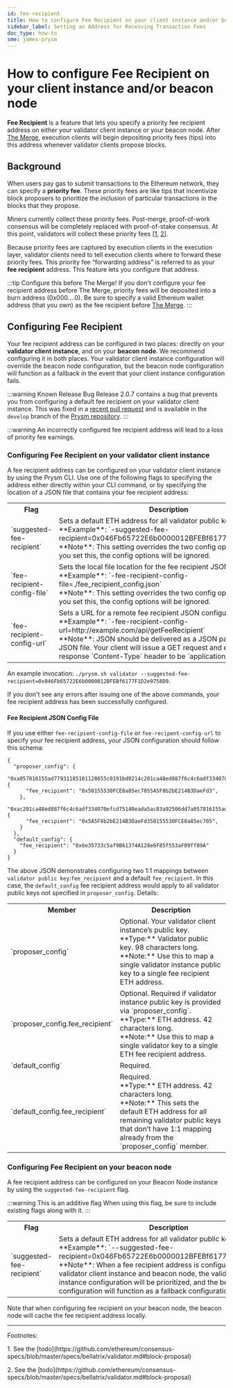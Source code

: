 ```yaml
---
id: fee-recipient
title: How to configure Fee Recipient on your client instance and/or beacon node
sidebar_label: Setting an Address for Receiving Transaction Fees
doc_type: how-to
sme: james-prysm
---
```



# How to configure Fee Recipient on your client instance and/or beacon node

**Fee Recipient** is a feature that lets you specify a priority fee recipient address on either your validator client instance or your beacon node. After [The Merge](https://ethereum.org/en/upgrades/merge/), execution clients will begin depositing priority fees (tips) into this address whenever validator clients propose blocks.

## Background
When users pay gas to submit transactions to the Ethereum network, they can specify a **priority fee**. These priority fees are like tips that incentivize block proposers to prioritize the inclusion of particular transactions in the blocks that they propose.

Miners currently collect these priority fees. Post-merge, proof-of-work consensus will be completely replaced with proof-of-stake consensus. At this point, validators will collect these priority fees [<a href='#footnote-1'>1</a>, <a href='#footnote-2'>2</a>].

Because priority fees are captured by execution clients in the execution layer, validator clients need to tell execution clients where to forward these priority fees. This priority fee “forwarding address” is referred to as your **fee recipient** address. This feature lets you configure that address.

:::tip Configure this before The Merge!
If you don't configure your fee recipient address before The Merge, priority fees will be deposited into a burn address (0x000....0). Be sure to specify a valid Ethereum wallet address (that you own) as the fee recipient before [The Merge]([https://ethereum.org/en/upgrades/merge/](https://ethereum.org/en/upgrades/merge/)).
:::


## Configuring Fee Recipient

Your fee recipient address can be configured in two places: directly on your **validator client instance**, and on your **beacon node**. We recommend configuring it in both places. Your validator client instance configuration will override the beacon node configuration, but the beacon node configuration will function as a fallback in the event that your client instance configuration fails.

:::warning Known Release Bug
Release 2.0.7 contains a bug that prevents you from configuring a default fee recipient on your validator client instance. This was fixed in a [recent pull request](https://github.com/prysmaticlabs/prysm/pull/10555) and is available in the `develop` branch of the [Prysm repository](https://github.com/prysmaticlabs/prysm).
:::

:::warning An incorrectly configured fee recipient address will lead to a loss of priority fee earnings.


### Configuring Fee Recipient on your validator client instance

A fee recipient address can be configured on your validator client instance by using the Prysm CLI. Use one of the following flags to specifying the address either directly within your CLI command, or by specifying the location of a JSON file that contains your fee recipient address:

<table>
  <tr>
    <th>Flag</th>
    <th>Description</th>
  </tr>
  <tr>
    <td>`suggested-fee-recipient`</td>
    <td>
    Sets a default ETH address for all validator public keys. <br /> 
    **Example**: `-suggested-fee-recipient=0x046Fb65722E6b0000012BFEBf6177F1D2e9758D9` <br /> 
    **Note**: This setting overrides the two config options below. If you set this, the config options will be ignored.
    </td>
  </tr>
  <tr>
    <td>`fee-recipient-config-file`</td>
    <td>
    Sets the local file location for the fee recipient JSON configuration. <br /> 
    **Example**: `-fee-recipient-config-file=./fee_recipient_config.json` <br /> 
    **Note**: This setting overrides the two config options below. If you set this, the config options will be ignored.
    </td>
  </tr>
  <tr>
    <td>`fee-recipient-config-url`</td>
    <td>
    Sets a URL for a remote fee recipient JSON configuration.  <br /> 
    **Example**: `-fee-recipient-config-url=http://example.com/api/getFeeRecipient` <br /> 
    **Note**: JSON should be delivered as a JSON payload, not as a JSON file. Your client will issue a GET request and expects the response `Content-Type` header to be `application/json`.
    </td>
  </tr>
</table>

An example invocation: `./prysm.sh validator --suggested-fee-recipient=0x046Fb65722E6b0000012BFEBf6177F1D2e9758D9`. 

If you don't see any errors after issuing one of the above commands, your fee recipient address has been successfully configured.


#### Fee Recipient JSON Config File

If you use either `fee-recipient-config-file` or `fee-recipent-config-url` to specify your fee recipient address, your JSON configuration should follow this schema:

```
{
  "proposer_config": {
    "0xa057816155ad77931185101128655c0191bd0214c201ca48ed887f6c4c6adf334070efcd75140eada5ac83a92506dd7a": {
      "fee_recipient": "0x50155530FCE8a85ec7055A5F8b2bE214B3DaeFd3",
    },
    "0xac201ca48ed887f6c4c6adf334070efcd75140eada5ac83a92506dd7a057816155ad77931185101128655c0191bd0214": {
      "fee_recipient": "0x5A5F8b2bE214B3DaeFd350155530FCE8a85ec705",
    }
  },
  "default_config": {
    "fee_recipient": "0x6e35733c5af9B61374A128e6F85f553aF09ff89A"
  }
}
```

The above JSON demonstrates configuring two 1:1 mappings between `validator public key`:`fee_recipient` and a default `fee_recipient`. In this case, the `default_config` fee recipient address would apply to all validator public keys not specified in `proposer_config`. Details:

<table>
  <tr>
    <th>Member</th>
    <th>Description</th>
  </tr>
  <tr>
    <td>`proposer_config`</td>
    <td>
    Optional. Your validator client instance’s public key. <br /> 
    **Type:** Validator public key. 98 characters long.<br /> 
    **Note:** Use this to map a single validator instance public key to a single fee recipient ETH address.
    </td>
  </tr>
  <tr>
    <td>`proposer_config.fee_recipient`</td>
    <td>
    Optional. Required if validator instance public key is provided via `proposer_config`.  <br /> 
    **Type:** ETH address. 42 characters long. <br /> 
    **Note:** Use this to map a single validator key to a single ETH fee recipient address.
    </td>
  </tr>
  <tr>
    <td>`default_config`</td>
    <td>
    Required. 
    </td>
  </tr>
  <tr>
    <td>`default_config.fee_recipient`</td>
    <td>
    Required.<br /> 
    **Type:** ETH address. 42 characters long. <br /> 
    **Note:** This sets the default ETH address for all remaining validator public keys that don’t have 1:1 mapping already from the `proposer_config` member.
    </td>
  </tr>
</table>


### Configuring Fee Recipient on your beacon node

A fee recipient address can be configured on your Beacon Node instance by using the `suggested-fee-recipient` flag.

:::warning This is an additive flag
When using this flag, be sure to include existing flags along with it.
:::


<table>
  <tr>
    <th>Flag</th>
    <th>Description</th>
  </tr>
  <tr>
    <td>`suggested-fee-recipient`</td>
    <td>
    Sets a default ETH address for all validator public keys. <br /> 
    **Example**: `--suggested-fee-recipient=0x046Fb65722E6b0000012BFEBf6177F1D2e9758D9` <br /> 
    **Note**: When a fee recipient address is configured on both the validator client instance and beacon node, the validator client instance configuration will be prioritized, and the beacon node configuration will function as a fallback configuration.
    </td>
  </tr>
</table>

Note that when configuring fee recipient on your beacon node, the beacon node will cache the fee recipient address locally.



------------------

Footnotes:

<p id="footnote-1">1.</span> See the [todo](https://github.com/ethereum/consensus-specs/blob/master/specs/bellatrix/validator.md#block-proposal)
<p id="footnote-2">2.</span> See the [todo](https://github.com/ethereum/consensus-specs/blob/master/specs/bellatrix/validator.md#block-proposal)


